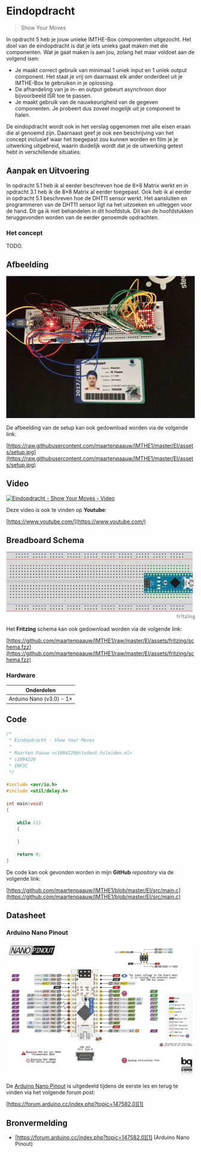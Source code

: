 # Eindopdracht

> Show Your Moves

In opdracht 5 heb je jouw unieke IMTHE-Box componenten uitgezocht. Het doel van de eindopdracht is dat je iets unieks gaat maken met die componenten. Wat je gaat maken is aan jou, zolang het maar voldoet aan de volgend isen:

* Je maakt correct gebruik van minimaal 1 uniek input en 1 uniek output component. Het staat je vrij om daarnaast elk ander onderdeel uit je IMTHE-Box te gebruiken in je oplossing.
* De afhandeling van je in- en output gebeurt asynchroon door bijvoorbeeld ISR toe te passen.
* Je maakt gebruik van de nauwkeurigheid van de gegeven componenten. Je probeert dus zoveel mogelijk uit je component te halen.

De eindopdracht wordt ook in het verslag opgenomen met alle eisen eraan die al genoemd zijn. Daarnaast geef je ook een beschrijving van het concept inclusief waar het toegepast zou kunnen worden en film je je uitwerking uitgebreid, waarin duidelijk wordt dat je de uitwerking getest hebt in verschillende situaties.

## Aanpak en Uitvoering

In opdracht 5.1 heb ik al eerder beschreven hoe de 8×8 Matrix werkt en in opdracht 3.1 heb ik de 8×8 Matrix al eerder toegepast. Ook heb ik al eerder in opdracht 5.1 beschreven hoe de DHT11 sensor werkt. Het aansluiten en programmeren van de DHT11 sensor ligt na het uitzoeken en uitleggen voor de hand. Dit ga ik niet behandelen in dit hoofdstuk. Dit kan de hoofdstukken teruggevonden worden van de eerder genoemde opdrachten.

### Het concept

TODO.

## Afbeelding

![Eindopdracht - Show Your Moves - Afbeelding](assets/setup.jpg)

De afbeelding van de setup kan ook gedownload worden via de volgende link:

[https://raw.githubusercontent.com/maartenpaauw/IMTHE1/master/EI/assets/setup.jpg](https://raw.githubusercontent.com/maartenpaauw/IMTHE1/master/EI/assets/setup.jpg)

## Video

[![Eindopdracht - Show Your Moves - Video](https://img.youtube.com/vi/XXX/maxresdefault.jpg)](https://www.youtube.com/)

Deze video is ook te vinden op **Youtube**:

[https://www.youtube.com/](https://www.youtube.com/)

## Breadboard Schema

[![Eindopdracht - Show Your Moves - Schema](assets/fritzing/schema.png)](https://raw.githubusercontent.com/maartenpaauw/IMTHE1/master/EI/assets/fritzing/schema.png)

Het **Fritzing** schema kan ook gedownload worden via de volgende link:

[https://github.com/maartenpaauw/IMTHE1/raw/master/EI/assets/fritzing/schema.fzz](https://github.com/maartenpaauw/IMTHE1/raw/master/EI/assets/fritzing/schema.fzz)

### Hardware

| Onderdelen                 |
| -------------------------- |
| Arduino Nano (v3.0) - 1×   |

## Code

```c
/*
 * Eindopdracht - Show Your Moves
 * 
 * Maarten Paauw <s1094220@student.hsleiden.nl>
 * s1094220
 * INF3C
 */

#include <avr/io.h>
#include <util/delay.h>

int main(void)
{

    while (1)
    {
        
    }

    return 0;
}
```

De code kan ook gevonden worden in mijn **GitHub** *repository* via de volgende link:

[https://github.com/maartenpaauw/IMTHE1/blob/master/EI/src/main.c](https://github.com/maartenpaauw/IMTHE1/blob/master/EI/src/main.c)

## Datasheet

### Arduino Nano Pinout

![Arduino Nano Pinout](assets/data_sheets/nano.png)

De [Arduino Nano Pinout][1] is uitgedeeld tijdens de eerste les en terug te vinden via het volgende forum post:

[https://forum.arduino.cc/index.php?topic=147582.0][1]

## Bronvermelding

* [https://forum.arduino.cc/index.php?topic=147582.0][1] (Arduino Nano Pinout)

[1]: https://forum.arduino.cc/index.php?topic=147582.0 "Arduino Nano Pinout"
